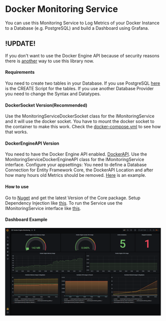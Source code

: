 # Docker Monitoring Service

You can use this Monitoring Service to Log Metrics of your Docker Instance to a Database (e.g. PostgreSQL) and build a Dashboard using Grafana.

## !UPDATE! 

If you don't want to use the Docker Engine API because of security reasons there is [another](#DockerSocket-Version(Recommended)) way to use this library now. 


#### Requirements

You need to create two tables in your Database. If you use PostgreSQL [here](https://github.com/DotNetMax/DockerMonitoringService/blob/master/DBSQLScripts/CreateTables.sql) is the CREATE Script for the tables. If you use another Database Provider you need to change the Syntax and Datatypes.

#### DockerSocket Version(Recommended)

Use the MonitoringServiceDockerSocket class for the IMonitoringService and it will use the docker socket. You have to mount the docker socket to the container to make this work. Check the [docker-compose.yml](https://github.com/DotNetMax/DockerMonitoringService/blob/master/docker-compose.yml) to see how that works.

#### DockerEngineAPI Version

You need to have the Docker Engine API enabled. [DockerAPI](https://docs.docker.com/engine/api/). Use the MonitoringServiceDockerEngineAPI class for the IMonitoringService interface.
Configure your appsettings: You need to define a Database Connection for Entity Framework Core, the DockerAPI Location and after how many hours old Metrics should be removed. [Here](https://github.com/DotNetMax/DockerMonitoringService/blob/master/DockerMonitoringService/appsettings.json) is an example.


#### How to use

Go to [Nuget](https://www.nuget.org/packages/DockerMonitoringService.Core/) and get the latest Version of the Core package.
Setup Dependency Injection like [this](https://github.com/DotNetMax/DockerMonitoringService/blob/master/DockerMonitoringService/Program.cs). To run the Service use the IMonitoringService interface like [this](https://github.com/DotNetMax/DockerMonitoringService/blob/master/DockerMonitoringService/Worker.cs).

#### Dashboard Example

![image](https://github.com/DotNetMax/DockerMonitoringService/blob/develop/GrafanaExample.png)
